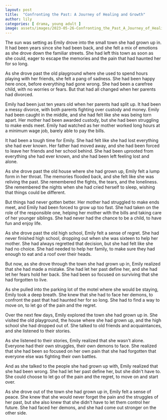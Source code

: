 ```yaml
---
layout: post
title:  "Confronting the Past: A Journey of Healing and Growth"
author: lily
categories: [ drama, young adult ]
image: assets/images/2023-05-26-Confronting_the_Past_A_Journey_of_Healing_and_Growth.png
---
```


The sun was setting as Emily drove into the small town she had grown up in. It had been years since she had been back, and she felt a mix of emotions as she drove down the familiar streets. She had left this town as soon as she could, eager to escape the memories and the pain that had haunted her for so long.

As she drove past the old playground where she used to spend hours playing with her friends, she felt a pang of sadness. She had been happy here once, before everything had gone wrong. She had been a carefree child, with no worries or fears. But that had all changed when her parents had divorced.

Emily had been just ten years old when her parents had split up. It had been a messy divorce, with both parents fighting over custody and money. Emily had been caught in the middle, and she had felt like she was being torn apart. Her mother had been awarded custody, but she had been struggling to make ends meet. Emily had watched as her mother worked long hours at a minimum wage job, barely able to pay the bills.

It had been a tough time for Emily. She had felt like she had lost everything she had ever known. Her father had moved away, and she had been forced to leave her friends and her school behind. She had been uprooted from everything she had ever known, and she had been left feeling lost and alone.

As she drove past the old house where she had grown up, Emily felt a lump form in her throat. The memories flooded back, and she felt like she was reliving the past. She remembered the fights, the tears, and the loneliness. She remembered the nights when she had cried herself to sleep, wishing that things could be different.

But things had never gotten better. Her mother had struggled to make ends meet, and Emily had been forced to grow up too fast. She had taken on the role of the responsible one, helping her mother with the bills and taking care of her younger siblings. She had never had the chance to be a child, to have fun and enjoy life.

As she drove past the old high school, Emily felt a sense of regret. She had never finished high school, dropping out when she was sixteen to help her mother. She had always regretted that decision, but she had felt like she had no choice. She had needed to help her family, to make sure they had enough to eat and a roof over their heads.

But now, as she drove through the town she had grown up in, Emily realized that she had made a mistake. She had let her past define her, and she had let her fears hold her back. She had been so focused on surviving that she had forgotten to live.

As she pulled into the parking lot of the motel where she would be staying, Emily took a deep breath. She knew that she had to face her demons, to confront the past that had haunted her for so long. She had to find a way to move on, to let go of the pain and the regret.

Over the next few days, Emily explored the town she had grown up in. She visited the old playground, the house where she had grown up, and the high school she had dropped out of. She talked to old friends and acquaintances, and she listened to their stories.

As she listened to their stories, Emily realized that she wasn't alone. Everyone had their own struggles, their own demons to face. She realized that she had been so focused on her own pain that she had forgotten that everyone else was fighting their own battles.

And as she talked to the people she had grown up with, Emily realized that she had been wrong. She had let her past define her, but she didn't have to. She could choose to let go of the pain and the regret, to move on and start over.

As she drove out of the town she had grown up in, Emily felt a sense of peace. She knew that she would never forget the pain and the struggles of her past, but she also knew that she didn't have to let them control her future. She had faced her demons, and she had come out stronger on the other side.
